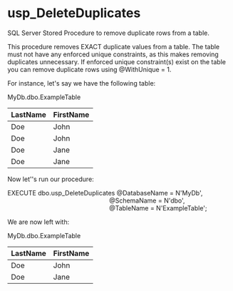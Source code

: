 # usp_DeleteDuplicates
SQL Server Stored Procedure to remove duplicate rows from a table.

This procedure removes EXACT duplicate values from a table. The table 
must not have any enforced unique constraints, as this makes removing 
duplicates unnecessary. If enforced unique constraint(s) exist on the
table you can remove duplicate rows using @WithUnique = 1. 
		
For instance, let's say we have the following table:

MyDb.dbo.ExampleTable

|LastName |FirstName|
|---------|---------|
|Doe      |John     |
|Doe      |John     |
|Doe      |Jane     |
|Doe      |Jane     |

Now let''s run our procedure:

EXECUTE dbo.usp_DeleteDuplicates @DatabaseName = N'MyDb',<br>
&nbsp;&nbsp;&nbsp;&nbsp;&nbsp;&nbsp;&nbsp;&nbsp;&nbsp;&nbsp;&nbsp;&nbsp;&nbsp;&nbsp;&nbsp;&nbsp;&nbsp;&nbsp;&nbsp;&nbsp;&nbsp;&nbsp;&nbsp;&nbsp;&nbsp;&nbsp;&nbsp;&nbsp;&nbsp;&nbsp;&nbsp;&nbsp;&nbsp;&nbsp;&nbsp;&nbsp;&nbsp;&nbsp;&nbsp;&nbsp;&nbsp;&nbsp;&nbsp;&nbsp;&nbsp;&nbsp;&nbsp;&nbsp;&nbsp;&nbsp;&nbsp;&nbsp;&nbsp;&nbsp;&nbsp;&nbsp;&nbsp;&nbsp;@SchemaName = N'dbo',<br>
&nbsp;&nbsp;&nbsp;&nbsp;&nbsp;&nbsp;&nbsp;&nbsp;&nbsp;&nbsp;&nbsp;&nbsp;&nbsp;&nbsp;&nbsp;&nbsp;&nbsp;&nbsp;&nbsp;&nbsp;&nbsp;&nbsp;&nbsp;&nbsp;&nbsp;&nbsp;&nbsp;&nbsp;&nbsp;&nbsp;&nbsp;&nbsp;&nbsp;&nbsp;&nbsp;&nbsp;&nbsp;&nbsp;&nbsp;&nbsp;&nbsp;&nbsp;&nbsp;&nbsp;&nbsp;&nbsp;&nbsp;&nbsp;&nbsp;&nbsp;&nbsp;&nbsp;&nbsp;&nbsp;&nbsp;&nbsp;&nbsp;&nbsp;@TableName = N'ExampleTable';<br>

We are now left with:

MyDb.dbo.ExampleTable

|LastName |FirstName|
|---------|---------|
|Doe      |John     |
|Doe      |Jane     |
